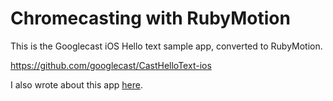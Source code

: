 # Chromecasting with RubyMotion

This is the Googlecast iOS Hello text sample app, converted to RubyMotion.

https://github.com/googlecast/CastHelloText-ios

I also wrote about this app [here](http://blog.willrax.com/chromecasting-with-rubymotion/).
